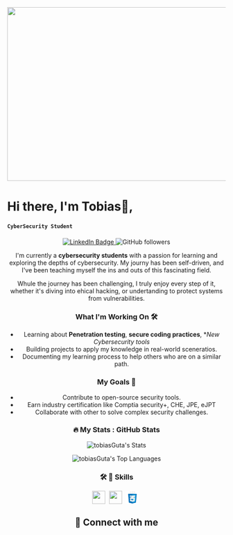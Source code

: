 <div id="header" align="center">
  <img src="https://media.giphy.com/media/JqmupuTVZYaQX5s094/giphy.gif?cid=ecf05e47ts664qd87t5du15uzx0uut9h7iqyahx1xbp1e0a9&ep=v1_gifs_search&rid=giphy.gif&ct=g" width="700" height="400"/>
</div>

<h1>Hi there, I'm Tobias👋,</h1> 

**`CyberSecurity Student`**

<div id="badges" style="text-align: center; margin-top: 20px;">
  <a href="https://www.linkedin.com/in/tobias-a-3a620627b/" target="_blank">
    <img src="https://img.shields.io/badge/LinkedIn-blue?style=for-the-badge&logo=linkedin&logoColor=white" alt="LinkedIn Badge"/>
  </a>
  <img alt="GitHub followers" src="https://img.shields.io/github/followers/tobiasGuta?style=for-the-badge">



I'm currently a **cybersecurity students** with a passion for learning and exploring the depths of cybersecurity. My journy has been self-driven, and I've been teaching myself the ins and outs of this fascinating field.

Whule the journey has been challenging, I truly enjoy every step of it, whether it's diving into ehical hacking, or undertanding to protect systems from vulnerabilities.

### What I'm Working On 🛠️
- Learning about **Penetration testing**, **secure coding practices**, **New Cybersecurity tools*
- Building projects to apply my knowledge in real-world sceneratios.
- Documenting my learning process to help others who are on a similar path.

### My Goals 🎯

-  Contribute to open-source security tools.
-  Earn industry certification like Comptia security+, CHE, JPE, eJPT
-  Collaborate with other to solve complex security challenges.

### :fire: My Stats : GitHub Stats

![tobiasGuta's Stats](https://github-readme-stats.vercel.app/api?username=tobiasGuta&theme=nord&show_icons=true&hide_border=true&count_private=true)


![tobiasGuta's Top Languages](https://github-readme-stats.vercel.app/api/top-langs/?username=tobiasGuta&theme=nord&show_icons=true&hide_border=true&layout=compact)


### :hammer_and_wrench: 🚀 Skills
<div style="text-align: center;">
  <img src="https://media.giphy.com/media/v1.Y2lkPTc5MGI3NjExYWMyMHp4cDNuNmd0ZDV4ZjZnaW93M2ZzZ3k1dDFwaWhleGNkbWQzbSZlcD12MV9naWZzX3NlYXJjaCZjdD1n/KAq5w47R9rmTuvWOWa/giphy.gif" width="30" height="30" style="vertical-align: middle; margin-right: 5px;"/>
  
  <img src="https://media3.giphy.com/media/XAxylRMCdpbEWUAvr8/giphy.gif?cid=6c09b95273ms3d3574micyjg5j21p4ra8o0kfb3a29k4dqi7&ep=v1_internal_gif_by_id&rid=giphy.gif&ct=s" width="30" height="30" style="vertical-align: middle; margin-right: 5px;"/>
  
  <img src="https://raw.githubusercontent.com/Rokawoo/Rokawoo/main/Logos/CSS3.gif" width="30" height="30" style="vertical-align: middle; margin-right: 5px;"/>
  

</div>



## 🔗 Connect with me

</div>
